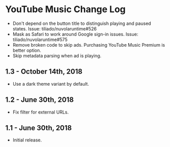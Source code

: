 YouTube Music Change Log
======================

  * Don't depend on the button title to distinguish playing and paused states. Issue: tiliado/nuvolaruntime#526
  * Mask as Safari to work around Google sign-in issues. Issue: tiliado/nuvolaruntime#575
  * Remove broken code to skip ads. Purchasing YouTube Music Premium is better option.
  * Skip metadata parsing when ad is playing.

1.3 - October 14th, 2018
------------------------

  * Use a dark theme variant by default.

1.2 - June 30th, 2018
---------------------

  * Fix filter for external URLs.

1.1 - June 30th, 2018
---------------------

  * Initial release.
